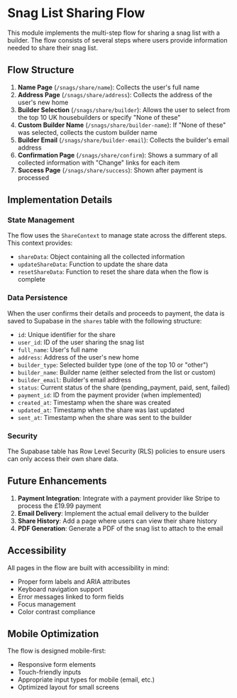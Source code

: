 # Snag List Sharing Flow

This module implements the multi-step flow for sharing a snag list with a builder. The flow consists of several steps where users provide information needed to share their snag list.

## Flow Structure

1. **Name Page** (`/snags/share/name`): Collects the user's full name
2. **Address Page** (`/snags/share/address`): Collects the address of the user's new home
3. **Builder Selection** (`/snags/share/builder`): Allows the user to select from the top 10 UK housebuilders or specify "None of these"
4. **Custom Builder Name** (`/snags/share/builder-name`): If "None of these" was selected, collects the custom builder name
5. **Builder Email** (`/snags/share/builder-email`): Collects the builder's email address
6. **Confirmation Page** (`/snags/share/confirm`): Shows a summary of all collected information with "Change" links for each item
7. **Success Page** (`/snags/share/success`): Shown after payment is processed

## Implementation Details

### State Management

The flow uses the `ShareContext` to manage state across the different steps. This context provides:

- `shareData`: Object containing all the collected information
- `updateShareData`: Function to update the share data
- `resetShareData`: Function to reset the share data when the flow is complete

### Data Persistence

When the user confirms their details and proceeds to payment, the data is saved to Supabase in the `shares` table with the following structure:

- `id`: Unique identifier for the share
- `user_id`: ID of the user sharing the snag list
- `full_name`: User's full name
- `address`: Address of the user's new home
- `builder_type`: Selected builder type (one of the top 10 or "other")
- `builder_name`: Builder name (either selected from the list or custom)
- `builder_email`: Builder's email address
- `status`: Current status of the share (pending_payment, paid, sent, failed)
- `payment_id`: ID from the payment provider (when implemented)
- `created_at`: Timestamp when the share was created
- `updated_at`: Timestamp when the share was last updated
- `sent_at`: Timestamp when the share was sent to the builder

### Security

The Supabase table has Row Level Security (RLS) policies to ensure users can only access their own share data.

## Future Enhancements

1. **Payment Integration**: Integrate with a payment provider like Stripe to process the £19.99 payment
2. **Email Delivery**: Implement the actual email delivery to the builder
3. **Share History**: Add a page where users can view their share history
4. **PDF Generation**: Generate a PDF of the snag list to attach to the email

## Accessibility

All pages in the flow are built with accessibility in mind:

- Proper form labels and ARIA attributes
- Keyboard navigation support
- Error messages linked to form fields
- Focus management
- Color contrast compliance

## Mobile Optimization

The flow is designed mobile-first:

- Responsive form elements
- Touch-friendly inputs
- Appropriate input types for mobile (email, etc.)
- Optimized layout for small screens
